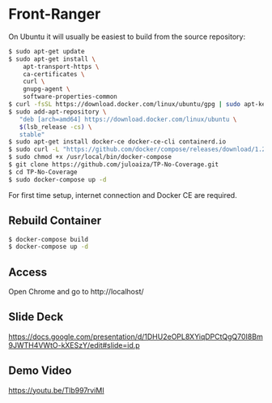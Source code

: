 # Front-Ranger

On Ubuntu it will usually be easiest to build from the source repository:

```sh
$ sudo apt-get update
$ sudo apt-get install \
    apt-transport-https \
    ca-certificates \
    curl \
    gnupg-agent \
    software-properties-common
$ curl -fsSL https://download.docker.com/linux/ubuntu/gpg | sudo apt-key add -
$ sudo add-apt-repository \
   "deb [arch=amd64] https://download.docker.com/linux/ubuntu \
   $(lsb_release -cs) \
   stable"
$ sudo apt-get install docker-ce docker-ce-cli containerd.io
$ sudo curl -L "https://github.com/docker/compose/releases/download/1.25.5/docker-compose-$(uname -s)-$(uname -m)" -o /usr/local/bin/docker-compose
$ sudo chmod +x /usr/local/bin/docker-compose
$ git clone https://github.com/juloaiza/TP-No-Coverage.git
$ cd TP-No-Coverage
$ sudo docker-compose up -d
```

For first time setup, internet connection and Docker CE are required.

## Rebuild Container

```sh
$ docker-compose build
$ docker-compose up -d
```

## Access

Open Chrome and go to http://localhost/

## Slide Deck

https://docs.google.com/presentation/d/1DHU2eOPL8XYiqDPCtQgQ70I8Bm9JWTH4VWtO-kXESzY/edit#slide=id.p

## Demo Video

https://youtu.be/Tlb997rviMI
